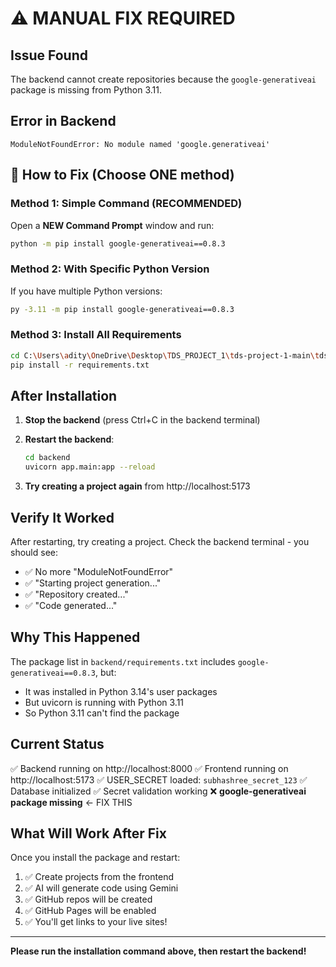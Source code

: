 # ⚠️ MANUAL FIX REQUIRED

## Issue Found
The backend cannot create repositories because the `google-generativeai` package is missing from Python 3.11.

## Error in Backend
```
ModuleNotFoundError: No module named 'google.generativeai'
```

## 🔧 How to Fix (Choose ONE method)

### Method 1: Simple Command (RECOMMENDED)

Open a **NEW Command Prompt** window and run:

```bash
python -m pip install google-generativeai==0.8.3
```

### Method 2: With Specific Python Version

If you have multiple Python versions:

```bash
py -3.11 -m pip install google-generativeai==0.8.3
```

### Method 3: Install All Requirements

```bash
cd C:\Users\adity\OneDrive\Desktop\TDS_PROJECT_1\tds-project-1-main\tds-project-1-main\backend
pip install -r requirements.txt
```

## After Installation

1. **Stop the backend** (press Ctrl+C in the backend terminal)

2. **Restart the backend**:
   ```bash
   cd backend
   uvicorn app.main:app --reload
   ```

3. **Try creating a project again** from http://localhost:5173

## Verify It Worked

After restarting, try creating a project. Check the backend terminal - you should see:
- ✅ No more "ModuleNotFoundError"
- ✅ "Starting project generation..."
- ✅ "Repository created..."
- ✅ "Code generated..."

## Why This Happened

The package list in `backend/requirements.txt` includes `google-generativeai==0.8.3`, but:
- It was installed in Python 3.14's user packages
- But uvicorn is running with Python 3.11
- So Python 3.11 can't find the package

## Current Status

✅ Backend running on http://localhost:8000
✅ Frontend running on http://localhost:5173
✅ USER_SECRET loaded: `subhashree_secret_123`
✅ Database initialized
✅ Secret validation working
❌ **google-generativeai package missing** ← FIX THIS

## What Will Work After Fix

Once you install the package and restart:
1. ✅ Create projects from the frontend
2. ✅ AI will generate code using Gemini
3. ✅ GitHub repos will be created
4. ✅ GitHub Pages will be enabled
5. ✅ You'll get links to your live sites!

---

**Please run the installation command above, then restart the backend!**
